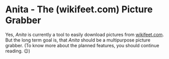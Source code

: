 # Anita - The (wikifeet.com) Picture Grabber #

Yes, _Anita_ is currently a tool to easily download pictures from [wikifeet.com]().
But the long term goal is, that _Anita_ should be a multipurpose picture grabber. (To know more about the planned features, you should continue reading. :wink:)

